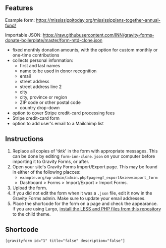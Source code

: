 ## Features

Example form: https://mississippitoday.org/mississippians-together-annual-fund/

Importable JSON: https://raw.githubusercontent.com/INN/gravity-forms-donate-boilerplate/master/form-mtd-clone.json

- fixed monthly donation amounts, with the option for custom monthly or one-time contributions
- collects personal information:
	- first and last names
	- name to be used in donor recognition
	- email
	- street address
	- street address line 2
	- city
	- city, province or region
	- ZIP code or other postal code
	- country drop-down
- option to cover Stripe credit-card processing fees
- Stripe credit-card form
- option to add user's email to a Mailchimp list

## Instructions

1. Replace all copies of 'tktk' in the form with appropriate messages. This can be done by editing `form-inn-clone.json` on your computer before importing it to Gravity Forms, or after.
2. Open your site's Gravity Forms Import/Export page. This may be found in either of the following placces:
	- `example.org/wp-admin/admin.php?page=gf_export&view=import_form`
	- Dashboard > Forms > Import/Export > Import Forms.
3. Upload the form.
4. If you did not edit the form when it was a `.json` file, edit it now in the Gravity Forms admin. Make sure to update your email addresses.
5. Place the shortcode for the form on a page and check the appearance. If you are using Largo, [install the LESS and PHP files from this repository](./README.md) to the child theme.

## Shortcode

    [gravityform id="1" title="false" description="false"]
